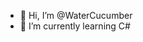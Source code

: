 - 👋 Hi, I’m @WaterCucumber
- 🌱 I’m currently learning C# 

<!---
WaterCucumber/WaterCucumber is a ✨ special ✨ repository because its `README.md` (this file) appears on your GitHub profile.
You can click the Preview link to take a look at your changes.
--->
